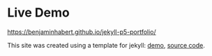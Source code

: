 # Live Demo

https://benjaminhabert.github.io/jekyll-p5-portfolio/

This site was created using a template for jekyll: [demo](https://benjaminhabert.github.io/jekyll-p5-portfolio/), [source code](https://github.com/BenjaminHabert/jekyll-p5-portfolio).
